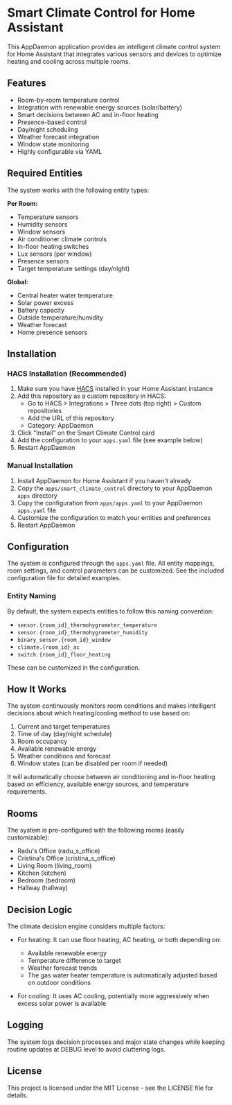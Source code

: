 # Smart Climate Control for Home Assistant

This AppDaemon application provides an intelligent climate control system for Home Assistant that integrates various sensors and devices to optimize heating and cooling across multiple rooms.

## Features

- Room-by-room temperature control
- Integration with renewable energy sources (solar/battery)
- Smart decisions between AC and in-floor heating
- Presence-based control
- Day/night scheduling
- Weather forecast integration
- Window state monitoring
- Highly configurable via YAML

## Required Entities

The system works with the following entity types:

**Per Room:**
- Temperature sensors
- Humidity sensors
- Window sensors
- Air conditioner climate controls
- In-floor heating switches
- Lux sensors (per window)
- Presence sensors
- Target temperature settings (day/night)

**Global:**
- Central heater water temperature
- Solar power excess
- Battery capacity
- Outside temperature/humidity
- Weather forecast
- Home presence sensors

## Installation

### HACS Installation (Recommended)

1. Make sure you have [HACS](https://hacs.xyz/) installed in your Home Assistant instance
2. Add this repository as a custom repository in HACS:
   - Go to HACS > Integrations > Three dots (top right) > Custom repositories
   - Add the URL of this repository
   - Category: AppDaemon
3. Click "Install" on the Smart Climate Control card
4. Add the configuration to your `apps.yaml` file (see example below)
5. Restart AppDaemon

### Manual Installation

1. Install AppDaemon for Home Assistant if you haven't already
2. Copy the `apps/smart_climate_control` directory to your AppDaemon `apps` directory
3. Copy the configuration from `apps/apps.yaml` to your AppDaemon `apps.yaml` file
4. Customize the configuration to match your entities and preferences
5. Restart AppDaemon

## Configuration

The system is configured through the `apps.yaml` file. All entity mappings, room settings, and control parameters can be customized. See the included configuration file for detailed examples.

### Entity Naming

By default, the system expects entities to follow this naming convention:
- `sensor.{room_id}_thermohygrometer_temperature`
- `sensor.{room_id}_thermohygrometer_humidity`
- `binary_sensor.{room_id}_window`
- `climate.{room_id}_ac`
- `switch.{room_id}_floor_heating`

These can be customized in the configuration.

## How It Works

The system continuously monitors room conditions and makes intelligent decisions about which heating/cooling method to use based on:

1. Current and target temperatures
2. Time of day (day/night schedule)
3. Room occupancy
4. Available renewable energy
5. Weather conditions and forecast
6. Window states (can be disabled per room if needed)

It will automatically choose between air conditioning and in-floor heating based on efficiency, available energy sources, and temperature requirements.

## Rooms

The system is pre-configured with the following rooms (easily customizable):
- Radu's Office (radu_s_office)
- Cristina's Office (cristina_s_office)
- Living Room (living_room)
- Kitchen (kitchen)
- Bedroom (bedroom)
- Hallway (hallway)

## Decision Logic

The climate decision engine considers multiple factors:

- For heating: It can use floor heating, AC heating, or both depending on:
  - Available renewable energy
  - Temperature difference to target
  - Weather forecast trends
  - The gas water heater temperature is automatically adjusted based on outdoor conditions

- For cooling: It uses AC cooling, potentially more aggressively when excess solar power is available

## Logging

The system logs decision processes and major state changes while keeping routine updates at DEBUG level to avoid cluttering logs.

## License

This project is licensed under the MIT License - see the LICENSE file for details.

